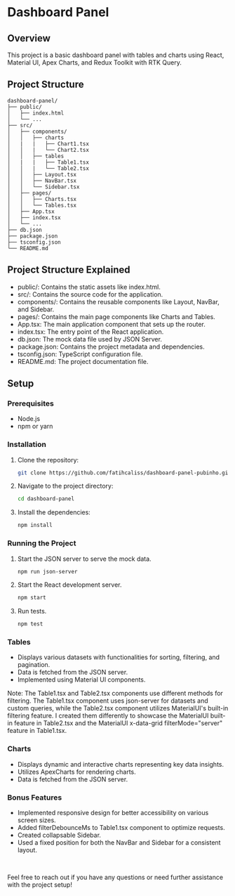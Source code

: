 # Dashboard Panel

## Overview

This project is a basic dashboard panel with tables and charts using React, Material UI, Apex Charts, and Redux Toolkit with RTK Query.

## Project Structure

```plaintext
dashboard-panel/
├── public/
│   ├── index.html
│   └── ...
├── src/
│   ├── components/
│   │   ├── charts
│   |   |   ├── Chart1.tsx
│   │   |   └── Chart2.tsx
│   │   ├── tables
│   |   |   ├── Table1.tsx
│   │   |   └── Table2.tsx
│   │   ├── Layout.tsx
│   │   ├── NavBar.tsx
│   │   └── Sidebar.tsx
│   ├── pages/
│   │   ├── Charts.tsx
│   │   └── Tables.tsx
│   ├── App.tsx
│   ├── index.tsx
│   └── ...
├── db.json
├── package.json
├── tsconfig.json
└── README.md
```

## Project Structure Explained

- public/: Contains the static assets like index.html.
- src/: Contains the source code for the application.
- components/: Contains the reusable components like Layout, NavBar, and Sidebar.
- pages/: Contains the main page components like Charts and Tables.
- App.tsx: The main application component that sets up the router.
- index.tsx: The entry point of the React application.
- db.json: The mock data file used by JSON Server.
- package.json: Contains the project metadata and dependencies.
- tsconfig.json: TypeScript configuration file.
- README.md: The project documentation file.

## Setup

### Prerequisites

- Node.js
- npm or yarn

### Installation

1. Clone the repository:
   ```bash
   git clone https://github.com/fatihcaliss/dashboard-panel-pubinho.git
   ```
2. Navigate to the project directory:
   ```bash
   cd dashboard-panel
   ```
3. Install the dependencies:
   ```bash
   npm install
   ```

### Running the Project

1. Start the JSON server to serve the mock data.
   ```bash
   npm run json-server
   ```
2. Start the React development server.
   ```bash
   npm start
   ```
3. Run tests.
   ```bash
   npm test
   ```

### Tables

- Displays various datasets with functionalities for sorting, filtering, and pagination.
- Data is fetched from the JSON server.
- Implemented using Material UI components.

Note: The Table1.tsx and Table2.tsx components use different methods for filtering. The Table1.tsx component uses json-server for datasets and custom queries, while the Table2.tsx component utilizes MaterialUI's built-in filtering feature. I created them differently to showcase the MaterialUI built-in feature in Table2.tsx and the MaterialUI x-data-grid filterMode="server" feature in Table1.tsx.

### Charts

- Displays dynamic and interactive charts representing key data insights.
- Utilizes ApexCharts for rendering charts.
- Data is fetched from the JSON server.

### Bonus Features

- Implemented responsive design for better accessibility on various screen sizes.
- Added filterDebounceMs to Table1.tsx component to optimize requests.
- Created collapsable Sidebar.
- Used a fixed position for both the NavBar and Sidebar for a consistent layout.

<br/>

Feel free to reach out if you have any questions or need further assistance with the project setup!
